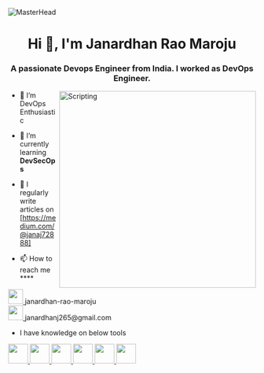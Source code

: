 
![MasterHead](https://www.globalsign.com/application/files/8716/8451/0374/Devsecops_GIF.gif)
<h1 align="center">Hi 👋, I'm Janardhan Rao Maroju</h1>
<h3 align="center">A passionate Devops Engineer from India. I worked as DevOps Engineer.</h3>
<img align="right" alt="Scripting" width="400" src="https://cdn.dribbble.com/userupload/7725640/file/original-a2b82ab8779ece4c49df3672f7753ccb.gif">

- 🔭 I’m DevOps Enthusiastic

- 🌱 I’m currently learning **DevSecOps**

- 📝 I regularly write articles on [https://medium.com/@janaj72888]

- 📫 How to reach me ****


<a href="https://www.linkedin.com/in/janardhan-rao-maroju/" target="_blank">
  <img src="https://img.icons8.com/color/48/linkedin.png" width="30"/>
</a> janardhan-rao-maroju

<br/>

<a href="mailto:janardhanj265@gmail.com">
  <img src="https://img.icons8.com/color/48/gmail.png" width="30"/>
</a> janardhanj265@gmail.com


- I have knowledge on below tools

<p align="left">
  <a href="https://www.docker.com/">
    <img src="https://skillicons.dev/icons?i=docker" width="40" />
  </a>
  <a href="https://kubernetes.io/">
    <img src="https://skillicons.dev/icons?i=kubernetes" width="40" />
  </a>
  <a href="https://www.terraform.io/">
    <img src="https://skillicons.dev/icons?i=terraform" width="40" />
  </a>
  <a href="https://www.ansible.com/">
    <img src="https://skillicons.dev/icons?i=ansible" width="40" />
  </a>
  <a href="https://www.kernel.org/">
    <img src="https://skillicons.dev/icons?i=linux" width="40" />
  </a>
  <a href="https://www.gnu.org/software/bash/">
    <img src="https://skillicons.dev/icons?i=bash" width="40" />
  </a>
</p>


